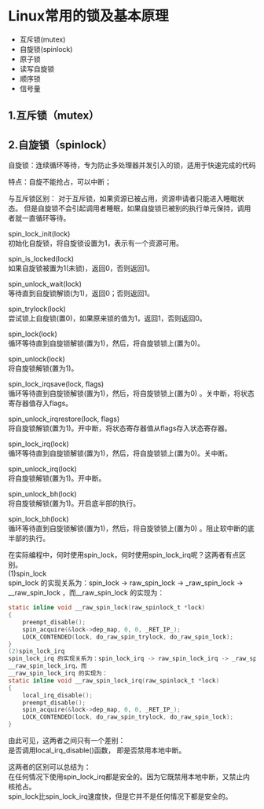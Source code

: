 # Linux常用的锁及基本原理

* 互斥锁(mutex)
* 自旋锁(spinlock)
* 原子锁
* 读写自旋锁
* 顺序锁
* 信号量


## 1.互斥锁（mutex）




## 2.自旋锁（spinlock）
自旋锁：连续循环等待，专为防止多处理器并发引入的锁，适用于快速完成的代码

特点：自旋不能抢占，可以中断；

与互斥锁区别：
    对于互斥锁，如果资源已被占用，资源申请者只能进入睡眠状态。
    但是自旋锁不会引起调用者睡眠，如果自旋锁已被别的执行单元保持，调用者就一直循环等待。

spin_lock_init(lock)  
初始化自旋锁，将自旋锁设置为1，表示有一个资源可用。

spin_is_locked(lock)  
如果自旋锁被置为1(未锁)，返回0，否则返回1。

spin_unlock_wait(lock)  
等待直到自旋锁解锁(为1)，返回0；否则返回1。

spin_trylock(lock)  
尝试锁上自旋锁(置0)，如果原来锁的值为1，返回1，否则返回0。


spin_lock(lock)  
循环等待直到自旋锁解锁(置为1)，然后，将⾃旋锁锁上(置为0)。


spin_unlock(lock)  
将自旋锁解锁(置为1)。

spin_lock_irqsave(lock, flags)  
循环等待直到自旋锁解锁(置为1)，然后，将自旋锁锁上(置为0)
。关中断，将状态寄存器值存入flags。


spin_unlock_irqrestore(lock, flags)  
将⾃旋锁解锁(置为1)。开中断，将状态寄存器值从flags存入状态寄存器。

spin_lock_irq(lock)  
循环等待直到自旋锁解锁(置为1)，然后，将自旋锁锁上(置为0)。关中断。

spin_unlock_irq(lock)  
将自旋锁解锁(置为1)。开中断。

spin_unlock_bh(lock)  
将自旋锁解锁(置为1)。开启底半部的执行。

spin_lock_bh(lock)  
循环等待直到自旋锁解锁(置为1)，然后，将自旋锁锁上(置为0)
。阻止软中断的底半部的执行。




在实际编程中，何时使用spin_lock，何时使用spin_lock_irq呢？这两者有点区别。  
(1)spin_lock  
spin_lock 的实现关系为：spin_lock -> raw_spin_lock -> _raw_spin_lock -> __raw_spin_lock ，而__raw_spin_lock 的实现为：  

```c
static inline void __raw_spin_lock(raw_spinlock_t *lock)
{
    preempt_disable();
    spin_acquire(&lock->dep_map, 0, 0, _RET_IP_);
    LOCK_CONTENDED(lock, do_raw_spin_trylock, do_raw_spin_lock);
}
(2)spin_lock_irq
spin_lock_irq 的实现关系为：spin_lock_irq -> raw_spin_lock_irq -> _raw_spin_lock_irq -> 
__raw_spin_lock_irq，而
__raw_spin_lock_irq 的实现为：
static inline void __raw_spin_lock_irq(raw_spinlock_t *lock)
{
    local_irq_disable();
    preempt_disable();
    spin_acquire(&lock->dep_map, 0, 0, _RET_IP_);
    LOCK_CONTENDED(lock, do_raw_spin_trylock, do_raw_spin_lock);
}
```

由此可见，这两者之间只有一个差别：  
是否调用local_irq_disable()函数， 即是否禁用本地中断。  

这两者的区别可以总结为：  
在任何情况下使用spin_lock_irq都是安全的。因为它既禁用本地中断，又禁止内核抢占。  
spin_lock比spin_lock_irq速度快，但是它并不是任何情况下都是安全的。  



